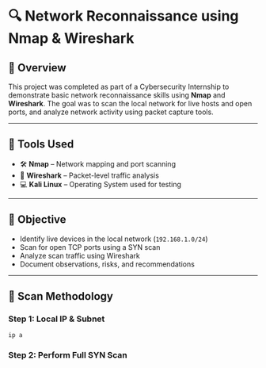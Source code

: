 # 🔍 Network Reconnaissance using Nmap & Wireshark

## 📘 Overview
This project was completed as part of a Cybersecurity Internship to demonstrate basic network reconnaissance skills using **Nmap** and **Wireshark**. The goal was to scan the local network for live hosts and open ports, and analyze network activity using packet capture tools.

---

## 🧰 Tools Used
- 🛠️ **Nmap** – Network mapping and port scanning
- 🧪 **Wireshark** – Packet-level traffic analysis
- 💻 **Kali Linux** – Operating System used for testing

---

## 🎯 Objective
- Identify live devices in the local network (`192.168.1.0/24`)
- Scan for open TCP ports using a SYN scan
- Analyze scan traffic using Wireshark
- Document observations, risks, and recommendations

---

## 🔎 Scan Methodology

### Step 1: Local IP & Subnet
```ip a```

### Step 2: Perform Full SYN Scan
